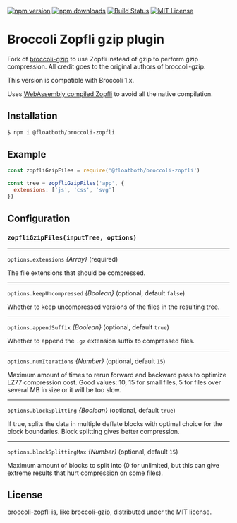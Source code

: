 [![npm version](https://img.shields.io/npm/v/@floatboth/broccoli-zopfli.svg)](https://www.npmjs.com/package/@floatboth/broccoli-zopfli)
[![npm downloads](https://img.shields.io/npm/dt/@floatboth/broccoli-zopfli.svg)](https://www.npmjs.com/package/@floatboth/broccoli-zopfli)
[![Build Status](https://travis-ci.org/myfreeweb/broccoli-zopfli.svg?branch=master)](https://travis-ci.org/myfreeweb/broccoli-zopfli)
[![MIT License](https://img.shields.io/badge/mit-license-green.svg?style=flat)](https://mit-license.org/)

# Broccoli Zopfli gzip plugin

Fork of [broccoli-gzip](https://github.com/salsify/broccoli-gzip) to use Zopfli instead of gzip to perform gzip compression. All credit goes to the original authors of broccoli-gzip.

This version is compatible with Broccoli 1.x.

Uses [WebAssembly compiled Zopfli](https://github.com/gfx/universal-zopfli-js) to avoid all the native compilation.

## Installation

```bash
$ npm i @floatboth/broccoli-zopfli
```


## Example

```javascript
const zopfliGzipFiles = require('@floatboth/broccoli-zopfli')

const tree = zopfliGzipFiles('app', {
  extensions: ['js', 'css', 'svg']
})
```


## Configuration

### `zopfliGzipFiles(inputTree, options)`

---

`options.extensions` *{Array}* (required)

The file extensions that should be compressed.

---

`options.keepUncompressed` *{Boolean}* (optional, default `false`)

Whether to keep uncompressed versions of the files in the resulting tree.

---

`options.appendSuffix` *{Boolean}* (optional, default `true`)

Whether to append the `.gz` extension suffix to compressed files.

---

`options.numIterations` *{Number}* (optional, default `15`)

Maximum amount of times to rerun forward and backward pass to optimize LZ77 compression cost. Good values: 10, 15 for small files, 5 for files over several MB in size or it will be too slow.

---

`options.blockSplitting` *{Boolean}* (optional, default `true`) 

If true, splits the data in multiple deflate blocks with optimal choice for the block boundaries. Block splitting gives better compression.

---

`options.blockSplittingMax` *{Number}* (optional, default `15`) 

Maximum amount of blocks to split into (0 for unlimited, but this can give extreme results that hurt compression on some files).


## License

broccoli-zopfli is, like broccoli-gzip, distributed under the MIT license.
